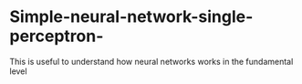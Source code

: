 # Simple-neural-network-single-perceptron-
This  is useful to  understand how neural networks works in the fundamental level 
